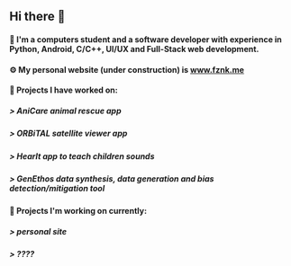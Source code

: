 ## Hi there 👋
#### 🤔 I'm a computers student and a software developer with experience in Python, Android, C/C++, UI/UX and Full-Stack web development.
#### ⚙️ My personal website (under construction) is www.fznk.me
#### 🐥 Projects I have worked on:
##### > AniCare animal rescue app
##### > ORBiTAL satellite viewer app
##### > HearIt app to teach children sounds
##### > GenEthos data synthesis, data generation and bias detection/mitigation tool
#### 🐣 Projects I'm working on currently:
##### > personal site
##### > ????
<!--
**mysmyst/mysmyst** is a ✨ _special_ ✨ repository because its `README.md` (this file) appears on your GitHub profile.

Here are some ideas to get you started:

- 🔭 I’m currently working on ...
- 🌱 I’m currently learning ...
- 👯 I’m looking to collaborate on ...
- 🤔 I’m looking for help with ...
- 💬 Ask me about ...
- 📫 How to reach me: ...
- 😄 Pronouns: ...
- ⚡ Fun fact: ...
-->
